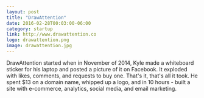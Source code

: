 ```yaml
---
layout: post
title: "DrawAttention"
date: 2016-02-28T00:03:00-06:00
category: startup
link: http://www.drawattention.co
logo: drawattention.png
image: drawattention.jpg
---
```

DrawAttention started when in November of 2014, Kyle made a whiteboard sticker for his laptop and posted a picture of it on Facebook. It exploded with likes, comments, and requests to buy one. That's it, that's all it took. He spent $13 on a domain name, whipped up a logo, and in 10 hours - built a site with e-commerce, analytics, social media, and email marketing.